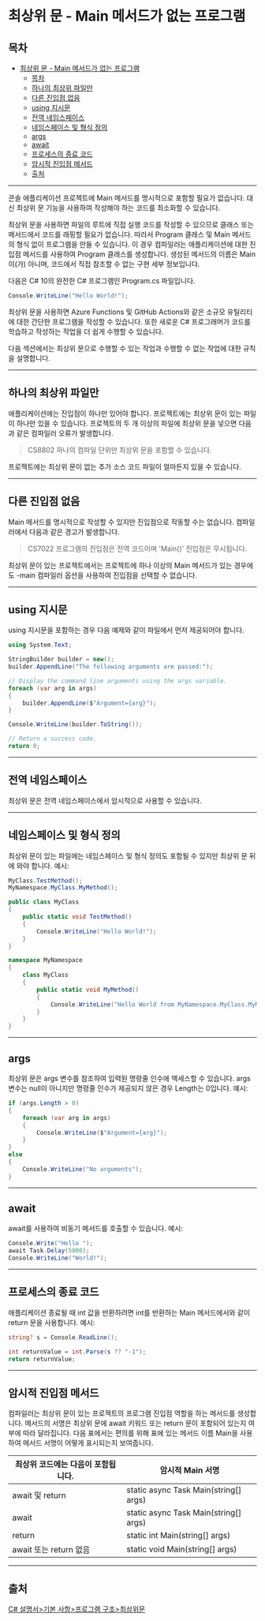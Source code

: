 # 최상위 문 - Main 메서드가 없는 프로그램

## 목차
- [최상위 문 - Main 메서드가 없는 프로그램](#최상위-문---main-메서드가-없는-프로그램)
  - [목차](#목차)
  - [하나의 최상위 파일만](#하나의-최상위-파일만)
  - [다른 진입점 없음](#다른-진입점-없음)
  - [using 지시문](#using-지시문)
  - [전역 네임스페이스](#전역-네임스페이스)
  - [네임스페이스 및 형식 정의](#네임스페이스-및-형식-정의)
  - [args](#args)
  - [await](#await)
  - [프로세스의 종료 코드](#프로세스의-종료-코드)
  - [암시적 진입점 메서드](#암시적-진입점-메서드)
  - [출처](#출처)


---
콘솔 애플리케이션 프로젝트에 Main 메서드를 명시적으로 포함할 필요가 없습니다. 대신 최상위 문 기능을 사용하여 작성해야 하는 코드를 최소화할 수 있습니다.

최상위 문을 사용하면 파일의 루트에 직접 실행 코드를 작성할 수 있으므로 클래스 또는 메서드에서 코드를 래핑할 필요가 없습니다. 따라서 Program 클래스 및 Main 메서드의 형식 없이 프로그램을 만들 수 있습니다. 이 경우 컴파일러는 애플리케이션에 대한 진입점 메서드를 사용하여 Program 클래스를 생성합니다. 생성된 메서드의 이름은 Main이(가) 아니며, 코드에서 직접 참조할 수 없는 구현 세부 정보입니다.

다음은 C# 10의 완전한 C# 프로그램인 Program.cs 파일입니다.

```C#
Console.WriteLine("Hello World!");
```

최상위 문을 사용하면 Azure Functions 및 GitHub Actions와 같은 소규모 유틸리티에 대한 간단한 프로그램을 작성할 수 있습니다. 또한 새로운 C# 프로그래머가 코드를 학습하고 작성하는 작업을 더 쉽게 수행할 수 있습니다.

다음 섹션에서는 최상위 문으로 수행할 수 있는 작업과 수행할 수 없는 작업에 대한 규칙을 설명합니다.

---
## 하나의 최상위 파일만

애플리케이션에는 진입점이 하나만 있어야 합니다. 프로젝트에는 최상위 문이 있는 파일이 하나만 있을 수 있습니다. 프로젝트의 두 개 이상의 파일에 최상위 문을 넣으면 다음과 같은 컴파일러 오류가 발생합니다.

> CS8802 하나의 컴파일 단위만 최상위 문을 포함할 수 있습니다.

프로젝트에는 최상위 문이 없는 추가 소스 코드 파일이 얼마든지 있을 수 있습니다.

---
## 다른 진입점 없음

Main 메서드를 명시적으로 작성할 수 있지만 진입점으로 작동할 수는 없습니다. 컴파일러에서 다음과 같은 경고가 발생합니다.

> CS7022 프로그램의 진입점은 전역 코드이며 'Main()' 진입점은 무시됩니다.

최상위 문이 있는 프로젝트에서는 프로젝트에 하나 이상의 Main 메서드가 있는 경우에도 -main 컴파일러 옵션을 사용하여 진입점을 선택할 수 없습니다.

---
## using 지시문

using 지시문을 포함하는 경우 다음 예제와 같이 파일에서 먼저 제공되어야 합니다.

```C#
using System.Text;

StringBuilder builder = new();
builder.AppendLine("The following arguments are passed:");

// Display the command line arguments using the args variable.
foreach (var arg in args)
{
    builder.AppendLine($"Argument={arg}");
}

Console.WriteLine(builder.ToString());

// Return a success code.
return 0;
```

---
## 전역 네임스페이스

최상위 문은 전역 네임스페이스에서 암시적으로 사용할 수 있습니다.

---
## 네임스페이스 및 형식 정의

최상위 문이 있는 파일에는 네임스페이스 및 형식 정의도 포함될 수 있지만 최상위 문 뒤에 와야 합니다. 예시:
```C#
MyClass.TestMethod();
MyNamespace.MyClass.MyMethod();

public class MyClass
{
    public static void TestMethod()
    {
        Console.WriteLine("Hello World!");
    }
}

namespace MyNamespace
{
    class MyClass
    {
        public static void MyMethod()
        {
            Console.WriteLine("Hello World from MyNamespace.MyClass.MyMethod!");
        }
    }
}
```

---
## args
최상위 문은 args 변수를 참조하여 입력된 명령줄 인수에 액세스할 수 있습니다. args 변수는 null이 아니지만 명령줄 인수가 제공되지 않은 경우 Length는 0입니다. 예시:

```C#
if (args.Length > 0)
{
    foreach (var arg in args)
    {
        Console.WriteLine($"Argument={arg}");
    }
}
else
{
    Console.WriteLine("No arguments");
}
```
---
## await
await를 사용하여 비동기 메서드를 호출할 수 있습니다. 예시:

```C#
Console.Write("Hello ");
await Task.Delay(5000);
Console.WriteLine("World!");
```

---
## 프로세스의 종료 코드
애플리케이션 종료될 때 int 값을 반환하려면 int를 반환하는 Main 메서드에서와 같이 return 문을 사용합니다. 예시:
```C#
string? s = Console.ReadLine();

int returnValue = int.Parse(s ?? "-1");
return returnValue;
```

---
## 암시적 진입점 메서드
컴파일러는 최상위 문이 있는 프로젝트의 프로그램 진입점 역할을 하는 메서드를 생성합니다. 메서드의 서명은 최상위 문에 await 키워드 또는 return 문이 포함되어 있는지 여부에 따라 달라집니다. 다음 표에서는 편의를 위해 표에 있는 메서드 이름 Main을 사용하여 메서드 서명이 어떻게 표시되는지 보여줍니다.

| 최상위 코드에는 다음이 포함됩니다. | 암시적 Main 서명                                 |
|---------------------|---------------------------------------------|
| await 및 return      | static async Task<int> Main(string[] args)  |
| await               | static async Task Main(string[] args)       |
| return              | static int Main(string[] args)              |
| await 또는 return 없음  | static void Main(string[] args)             |

---
## 출처
[C# 설명서>기본 사항>프로그램 구조>최상위문](https://learn.microsoft.com/ko-kr/dotnet/csharp/fundamentals/program-structure/top-level-statements)